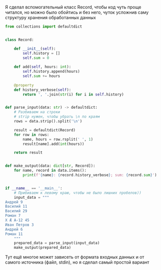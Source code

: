 Я сделал вспомогательный класс Record, чтобы код чуть проще читался, но можно было обойтись и без него, чуток усложнив саму структуру хранения обработанных данных

```python
from collections import defaultdict


class Record:

    def __init__(self):
        self.history = []
        self.sum = 0
    
    def add(self, hours: int):
        self.history.append(hours)
        self.sum += hours
    
    @property
    def history_verbose(self):
        return ', '.join(str(i) for i in self.history)


def parse_input(data: str) -> defaultdict:
    # Разбиваем на строки
    # strip нужен, чтобы убрать \n по краям
    rows = data.strip().split('\n')

    result = defaultdict(Record)
    for row in rows:
        name, hours = row.rsplit(' ', 1)
        result[name].add(int(hours))

    return result


def make_output(data: dict[str, Record]):
    for name, record in data.items():
        print(f'{name}: {record.history_verbose}; sum: {record.sum}')


if __name__ == '__main__':
    # Прибиваем к левому краю, чтобы не было лишних пробелов))
    input_data = """
Андрей 9
Василий 11
Василий 29
Роман 7
X Æ A-12 45
Иван Петров 3
Андрей 6
Роман 11
    """
    prepared_data = parse_input(input_data)
    make_output(prepared_data)

```

Тут ещё многое может зависеть от формата входных данных и от самого источника (файл, stdin), но я сделал самый простой вариант
